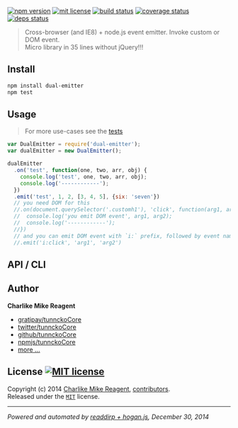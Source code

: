 [![npm version][npmjs-img]][npmjs-url]
[![mit license][license-img]][license-url]
[![build status][travis-img]][travis-url]
[![coverage status][coveralls-img]][coveralls-url]
[![deps status][daviddm-img]][daviddm-url]

> Cross-browser (and IE8) + node.js event emitter. Invoke custom or DOM event.  
Micro library in 35 lines without jQuery!!!

## Install
```bash
npm install dual-emitter
npm test
```


## Usage
> For more use-cases see the [tests](./test.js)

```js
var DualEmitter = require('dual-emitter');
var dualEmitter = new DualEmitter();

dualEmitter
  .on('test', function(one, two, arr, obj) {
    console.log('test', one, two, arr, obj);
    console.log('------------');
  })
  .emit('test', 1, 2, [3, 4, 5], {six: 'seven'})
  // you need DOM for this
  //.on(document.querySelector('.customh1'), 'click', function(arg1, arg2) {
  //  console.log('you emit DOM event', arg1, arg2);
  //  console.log('------------');
  //})
  // and you can emit DOM event with `i:` prefix, followed by event name
  //.emit('i:click', 'arg1', 'arg2')
```


## API / CLI


## Author
**Charlike Mike Reagent**
+ [gratipay/tunnckoCore][author-gratipay]
+ [twitter/tunnckoCore][author-twitter]
+ [github/tunnckoCore][author-github]
+ [npmjs/tunnckoCore][author-npmjs]
+ [more ...][contrib-more]


## License [![MIT license][license-img]][license-url]
Copyright (c) 2014 [Charlike Mike Reagent][contrib-more], [contributors][contrib-graf].  
Released under the [`MIT`][license-url] license.


[npmjs-url]: http://npm.im/dual-emitter
[npmjs-img]: https://img.shields.io/npm/v/dual-emitter.svg?style=flat&label=dual-emitter

[coveralls-url]: https://coveralls.io/r/tunnckoCore/dual-emitter?branch=master
[coveralls-img]: https://img.shields.io/coveralls/tunnckoCore/dual-emitter.svg?style=flat

[license-url]: https://github.com/tunnckoCore/dual-emitter/blob/master/license.md
[license-img]: https://img.shields.io/badge/license-MIT-blue.svg?style=flat

[travis-url]: https://travis-ci.org/tunnckoCore/dual-emitter
[travis-img]: https://img.shields.io/travis/tunnckoCore/dual-emitter.svg?style=flat

[daviddm-url]: https://david-dm.org/tunnckoCore/dual-emitter
[daviddm-img]: https://img.shields.io/david/tunnckoCore/dual-emitter.svg?style=flat

[author-gratipay]: https://gratipay.com/tunnckoCore
[author-twitter]: https://twitter.com/tunnckoCore
[author-github]: https://github.com/tunnckoCore
[author-npmjs]: https://npmjs.org/~tunnckocore

[contrib-more]: http://j.mp/1stW47C
[contrib-graf]: https://github.com/tunnckoCore/dual-emitter/graphs/contributors

***

_Powered and automated by [readdirp + hogan.js](https://github.com/tunnckoCore), December 30, 2014_
